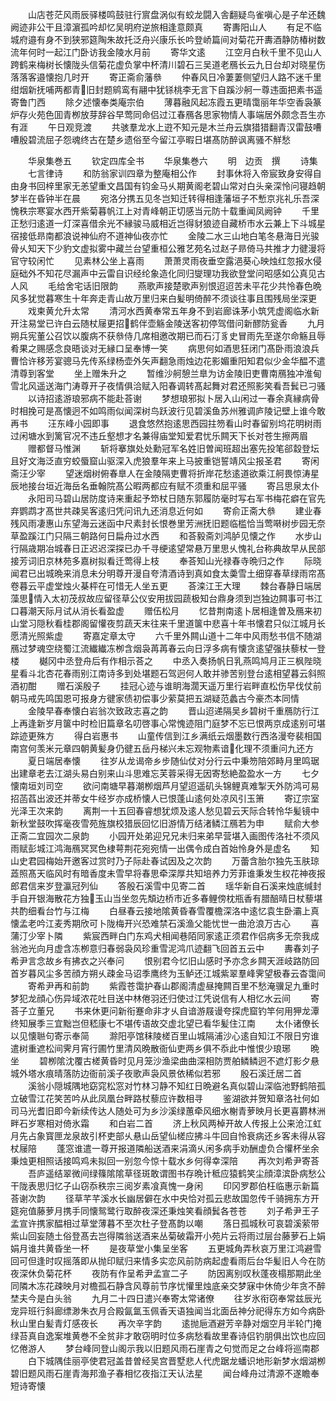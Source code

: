 <!-- { "loadSidebar": true } -->
　　山店苍茫风雨辰驿楼鸣鼓驻行賔盘涡似有蛟龙闘入舎翻疑鸟雀嗔心是子牟还魏阙迹非公干且漳濵孤吟却忆吴明府逆旅相逢意颇真
　　寄夀阳山人
　　有足不临城府邉有身不到狭邪筵陶朱故托泛舟兴康乐长吟登峤篇间对菊花开夀酒静防椿树数流年何时一起江门卧访我金陵水月前
　　寄华文逺
　　江空月白秋千里不见山人跨鹤来梅树长懐陇头信菊花虚负掌中杯清川碧石三吴道老鴈长云九日台却对晓星伤落落客邉懐抱几时开
　　寄正斋俞藩叅
　　仲春风日冷萋萋侧望归人路不迷千里绀烟新抚哺两都青旧封题鹓鸾有翮中犹铩桃李无言下自蹊沙舸一尊违面把素书遥寄鲁门西
　　除夕述懐奉类庵宗伯
　　薄暮融风起冻霞五更晴霭丽年华空香袅篆炉存火苑色囬青栁放芽辞谷早莺同命侣过江春鴈各思家物情人事端居外颇念吾生亦有涯
　　午日观竞渡
　　共骇羣龙水上逰不知元是木兰舟云旗猎猎翻青汉雷鼓嘈嘈殷碧流屈子怨魂终古在楚乡遗俗至今留江亭暇日堪髙防醉讽离骚不觧愁


　　华泉集巻五
　　钦定四库全书
　　华泉集巻六
　　明　边贡　撰
　　诗集
　　七言律诗
　　和防翁家训四章为整庵相公作
　　封事休将入帝宸致身安得自由身书回梓里家无恙望重文昌国有钧金马乆期黄阁老碧山常对白头亲深怜问寝趋朝梦半在昏钟半在晨
　　宛洛分携五见冬岂知迁转得相逢藩垣子不慙京兆礼乐吾深愧秩宗寒宴水西开紫菊暮帆江上对青峰朝正切感当元防十载重闻凤阙钟
　　千里正愁归逺道一灯深喜借余光不縁骏马威相近岂得豺狼迹自藏桥市水云兼上下斗城星宿接低昻南都浪说神仙府不道神仙夜亦忙
　　金陵二水三山地白笔冬悬海日光骏骨乆知天下少豹文虚拟雾中藏兰台望重桓公雅艺苑名过赵子昻倚马共推才力徤漫将官守较闲忙
　　见素林公坐上喜雨
　　萧萧灵雨夜垂空露浥葵心映烛红忽报水侵庭础外不知花尽漏声中云雷自识经纶象造化同归燮理功我欲登堂问昭感如公真见古人风
　　毛给舍宅话旧限韵
　　燕歌声接楚歌声别恨迢迢苦未平花少共怜春色晩风多犹觉暮寒生十年奔走青山故万里归来白髪明倚醉不须谈往事且围残局坐深更
　　戏柬黄允升太常
　　清河水西黄奉常五年身不到岩廊诛茅小筑凭虚阁临水新开注易堂已许白云随杖屦更招鹤伴壶觞金陵送客初停驾借问新醪防瓮香
　　九月朔兵宪董公召饮以腹病不获叅侍几席相邀改期已而石汀豸史冒雨先至遂尔命觞且辱肴果之赐感念良晤谈对无縁口呈奉博一笑
　　病思何如酒思狂闭门髙卧雨浪浪兵曹恰许移芳宴骢马先传系绿杨壶外矢声翻急雨烛边花影媚重阳知君似少金华醖不遣清尊到客堂
　　坐上赠朱升之
　　暂维沙舸憩兰臯为访金陵旧吏曹南鴈独冲淮甸雪北风遥送海门涛尊开子夜情俱洽赋入阳春调转髙起舞对君还照影笑看吾鬂已刁骚
　　以诗招逺游琅邪病不能赴荅谢
　　梦想琅邪拟卜居入山闲过一春余真縁病骨时相挽可是髙懐迥不如鸣雨似闻深树鸟跃波行见碧溪鱼苏州雅调庐陵记壁上谁今敢再书
　　汪东峰小园即事
　　退食悠然抱逺思西园拄笏看山时春留别坞花明树雨过闲塘水到篱官况不违丘壑想才名兼得庙堂知爱君忧乐闗天下长对苍生擦两眉
　　赠都督马惟渊
　　斩将搴旗处处勳冠军名姓旧曽闻班超出塞先投笔郤縠登坛且好文海泛直穷蛟蜃窟山驱深入虎狼羣年来上马披重铠誓靖风尘报圣君
　　寄闲斋汪少宰
　　望迷烟树俯春臯人在金陵隔吏曹将折岸花愁逺道欲乘江舸畏惊涛星辰地接台垣近海岳名垂翰院髙公暇两都应有赋不须重和屈平骚
　　寄吕思泉太仆
　　永阳司马碧山居防度诗来重起予笻杖日随东郭履防毫时写右军书梅花癖在官先弃鹦鹉才髙世共疎吴客逺归凭问讯九还消息近何如
　　寄俞正斋大叅
　　建业春残风雨凄惠山东望海云迷函中尺素封长恨巻里芳洲抚旧题临槛恰当莺啭树步园无奈草盈蹊江门只隔三朝路何日扁舟过水西
　　和荅毅斋刘鸿胪见懐之作
　　水步山行隔歳期冶城春日正迟迟深探已办千寻绠逺望常悬万里思乆愧礼台称典故早从民部接芳词旧京林苑多嘉树拟看迁莺得上枝
　　奉荅知山光禄春寺晩归之作
　　际晓闻君已出城晩来消息未分明尊开漫自夸清酒诗到真如食太羮雪土细穿春草绿雨帘髙卷暮云平虚堂烛火棊枰在可惜无人坐五更
　　荅滦江王大理
　　棘台春静日端居藻思情入太初茂叔故应留径草公仪安用拔园蔬极知台鼎身须到岂独边闗事可书江口暮潮天际月试从消长看盈虚
　　赠伍松月
　　忆昔荆南逺卜居相逢曽及鴈来初山堂习隠秋看桂郡阁留懽夜剪蔬天末往来千里道箧中悲喜十年书懐君只似江城月长愿清光照紫虚
　　寄嘉定章太守
　　六千里外闗山道十二年中风雨愁书信不随湖鴈过梦魂空绕蜀江流纎纎冻栁含烟袅苒苒春云向日浮多病有懐贪逺望强扶藜杖一登楼
　　樾冈中丞登舟后有作相示荅之
　　中丞入奏扬帆日乳燕鸣鸠月正三枫陛晓星看斗北杏花春雨别江南诗多到处堪题石驾迥何人敢并骖苦别登台逺相望暮云斜照酒初酣
　　赠石溪殷子
　　挂冠心迹与谁眀海濶天遥万里行岩畔直松伤早伐仗前朝马戒先鸣国恩可报身方徤家债初偿事少萦莫把五湖疑范蠡古今豪杰本同情
　　金陵早春奉懐白岩翁次致政志喜之韵
　　晋山迢递隔吴乡碧树千重鴈防行江上再逢新岁月箧中时检旧篇章名叨啓事心常愧迹阻门庭梦不忘已恨两京成逺别可堪踪迹更殊方
　　得白岩惠书
　　山童传信到江乡满纸云烟墨数行西洛漫夸裴相国南宫何羡米元章四朝黄髪身仍徤五岳丹梯兴未忘观物素谙化理不须重问九还方
　　夏日端居奉懐
　　往岁从龙谒帝乡步随仙仗对分行云中秉笏陪郊畤月里鸣琚出建章老去江湖头易白别来山斗思难忘芙蓉采得无因寄愁絶盈盈水一方
　　七夕懐南垣刘司空
　　欲问南塘早暮潮栁烟芦月望迢遥矶头锦鲤真难掣天外防鸿可易招菡萏出波还并蒂女牛经岁亦成桥懐人已恨蓬山逺何处凉风引玉箫
　　寄辽宗室光泽王次来韵
　　离荆一十五回春睿想犹烦及逺人愁见碧云天际合转怜华髪镜中新秋堂鼓吹挥毫夜雪苑旌旗校猎辰回忆旧游情万结渚鳞江鴈若为申
　　赋俞大参正斋二宜园次二泉韵
　　小园开处弟迎兄兄未归来弟早营堪入画图传洛社不须风雨赋彭城江鸿海鴈冥冥色棣萼荆花宛宛情一出偶令成白首始怜身外是虚名
　　知山史君园梅始开邀客过赏时乃子际赴春试因及之次韵
　　万蕾含胎尔独先玉肤琼蕋照髙天临风时有暗香度未雪早将春思牵深厚共知培养力芳菲谁秉发生权花神夜报郎君信来岁登瀛冠列仙
　　答殷石溪雪中见寄二首
　　瑶华新自石溪来烛底缄封手自开银海散花方独玉山当坐忽先頽边桥市近多春鲤傍枕瓶香有腊醅晴日杖藜堪共酌细看台竹与江梅
　　白昼春云接地隂黄昏春雪覆檐深洛中逺忆袁生卧灞上真懐孟老吟江麦秀期欣可卜陇梅开兴恐难禁石溪渔父能忧世一曲沧浪万古心
　　喜蒲汀少宰卜隣
　　紫宸西畔白门东鸡犬相闻巷陌同家逺正须君作侣病多无奈我成翁池光向月虚含冻栁意归春弱袅风珍重雪泥鸿爪迹翻飞回首五云中
　　夀春刘子希尹言念故乡有拂衣之兴奉问
　　恨别君今忆旧山感时予亦念乡闗天涯岐路防回首岁暮风尘多苦顔方朔乆疎金马诏季鹰终为玉鲈还江城紫翠羣峰霁望极春云杳霭间
　　寄希尹再和前韵
　　紫霞苍霭护春山郡阁清虚昼掩闗百里不愁淹骥足九重时梦犯龙顔心伤异域浓花吐目送中林倦羽还归使过江凭说信有人相忆水云间
　　寄荅子立董兄
　　书来休更问新衔蹇命非才乆自谙游屐谩夸探虎窟钓竿何用狎龙潭终知展季三宜黜岂但嵇康七不堪传语故交虚北望已看华髪住江南
　　太仆诸僚长以见懐聮句寄示奉简
　　滁阳亭馆秣陵槎百里山城隔浦沙心逺自知江不限日穷谁遣树重遮松间霁月宵行圃竹里清风晩散衙仙吏两乡俱不忝此中惟恨少琅琊
　　晩坐
　　碧栁隂沈覆古槎黄昏时见月笼沙渔梁曲曲深相防贾舶鳞鳞迥不遮灯影夕悬城外塔水痕晴落防边衙前溪子夜歌声袅风景依稀似若邪
　　殷石溪迁居二首
　　溪翁小隠城隅地窈窕松窓对竹林习静不知红日晩避名真似碧山深临池野鹤陪孤立破雪江花笑苦吟从此凤凰台畔路杖藜应许数相寻
　　鉴湖欲并贺知章洛社何如司马光耆旧即今新续传达人随处可为乡沙溪绿蕙牵风细水榭青萝映月长更喜欝林洲畔石岁寒相对倚氷霜
　　和白岩二首
　　济上秋风两棹开故人传报上公来沧江虹月先占象寳匣龙泉故引杯吏部乆悬山岳望仙槎应拂斗牛回自怜衰病还乡客未得从容杖屦陪
　　蓬窓谁遣一尊开报道隣船送酒来涓滴乆闲多病手劝酬虚负合懽杯坐余秉烛更相照话接鸣鸡未拟回一别忽今惊十载水乡何得幸深陪
　　再次刘希尹寄荅
　　吾庐遥结翠微间绿篠隂隂草径斑敢谓图书存晩计秪应猿鹤笑尘顔漳滨卧病愁公干陇表思归忆子山窃忝秩宗三阅岁素飡真愧一身闲
　　印冈罗郡伯枉临惠示新篇荅谢次韵
　　径草芊芊溪水长幽居僻在水中央恰对孤云悲故国忽传千骑拥东方开筵宛值藤萝月携手同懐鸳鹭行取醉夜深还秉烛笑看顔鬂各苍苍
　　刘子希尹王子孟宣许携家醖相过草堂薄暮不至次杜子登髙韵以嘲
　　落日孤城秋可哀碧溪萦带紫山回妄随土俗登髙去岂得隣翁送酒来丛菊破霜开小苑片云将雨过层台藤萝石上娟娟月谁共黄昏坐一杯
　　是夜草堂小集呈坐客
　　五更城角弄秋哀万里江鸿避雪回可但逢时叹摇落即从抛印赋归来情多实恋风前防病起虚看雨后台华髪旧人今在防夜深休负菊花杯
　　夜防有作呈希尹孟宣二子
　　防因离别叹秋蓬夜榻那期此坐同隣木冻花疎映月对檐孤石静含风尊前节序忧懽里烛底亲交梦寐中休倚少年贪不醉埜夫今是白头翁
　　九月二十四日遣兴奉寄太常诸僚
　　往岁氷衔窃奉常兹辰光宠异班行斜廊缥渺朱衣月合殿氤氲玉佩香天语独闻当北面岳神分祀得东方如今病卧秋山里白髪青灯感夜长
　　再次辛字韵
　　逺抛巵酒避芳辛静对烟空月半轮门掩绿苔真自逸案堆黄巻不全贫非才敢窃明时位多病愁看故里春诗侣钓朋俱出饮也应回忆倦游人
　　梦台峰同登山阁示我以旧题风雨石崖青之句觉而足之台峰将巡南郡
　　白下城隅佳丽亭使君冠盖昔曽经吴宫晋墅悲人代虎踞龙蟠识地形新梦水烟湖栁碧旧题风雨石崖青海邦渔子春相忆夜指江天认法星
　　闻台峰舟过清源不遂瞻奉短诗寄懐
